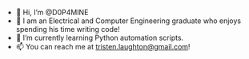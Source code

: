 - 👋 Hi, I’m @D0P4MINE
- 👀 I am an Electrical and Computer Engineering graduate who enjoys spending his time writing code!
- 🌱 I’m currently learning Python automation scripts.
- 📫 You can reach me at tristen.laughton@gmail.com!

<!---
D0P4MINE/D0P4MINE is a ✨ special ✨ repository because its `README.md` (this file) appears on your GitHub profile.
You can click the Preview link to take a look at your changes.
--->
